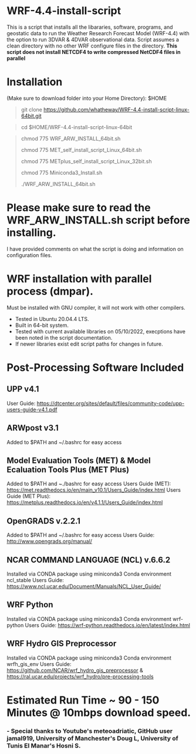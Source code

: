 # WRF-4.4-install-script
This is a script that installs all the libararies, software, programs, and geostatic data to run the Weather Research Forecast Model (WRF-4.4) with the option to run 3DVAR & 4DVAR observational data. 
Script assumes a clean directory with no other WRF configure files in the directory.
**This script does not install NETCDF4 to write compressed NetCDF4 files in parallel**

# Installation 
(Make sure to download folder into your Home Directory): $HOME


> git clone https://github.com/whatheway/WRF-4.4-install-script-linux-64bit.git

> cd $HOME/WRF-4.4-install-script-linux-64bit

> chmod 775 WRF_ARW_INSTALL_64bit.sh
> 
> chmod 775 MET_self_install_script_Linux_64bit.sh
> 
> chmod 775 METplus_self_install_script_Linux_32bit.sh
>
> chmod 775 Miniconda3_Install.sh
>
> ./WRF_ARW_INSTALL_64bit.sh

# Please make sure to read the WRF_ARW_INSTALL.sh script before installing.  
I have provided comments on what the script is doing and information on configuration files.


# WRF installation with parallel process (dmpar).
Must be installed with GNU compiler, it will not work with other compilers.


- Tested in Ubuntu 20.04.4 LTS.
- Built in 64-bit system.
- Tested with current available libraries on 05/10/2022, execptions have been noted in the script documentation. 
- If newer libraries exist edit script paths for changes in future.

# Post-Processing Software Included
## UPP v4.1
User Guide: https://dtcenter.org/sites/default/files/community-code/upp-users-guide-v4.1.pdf
## ARWpost v3.1
Added to $PATH and ~/.bashrc for easy access
## Model Evaluation Tools (MET) & Model Ecaluation Tools Plus (MET Plus)
Added to $PATH and ~./bashrc for easy access
Users Guide (MET): https://met.readthedocs.io/en/main_v10.1/Users_Guide/index.html
Users Guide (MET Plus): https://metplus.readthedocs.io/en/v4.1.1/Users_Guide/index.html
## OpenGRADS v.2.2.1
Added to $PATH and ~/.bashrc for easy access
Users Guide: http://www.opengrads.org/manual/
## NCAR COMMAND LANGUAGE (NCL) v.6.6.2
 Installed via CONDA package using miniconda3
 Conda environment ncl_stable
 Users Guide: https://www.ncl.ucar.edu/Document/Manuals/NCL_User_Guide/
## WRF Python
 Installed via CONDA package using miniconda3
 Conda environment wrf-python
Users Guide: https://wrf-python.readthedocs.io/en/latest/index.html
## WRF Hydro GIS Preprocessor
 Installed via CONDA package using miniconda3
 Conda environment wrfh_gis_env
Users Guide: https://github.com/NCAR/wrf_hydro_gis_preprocessor & https://ral.ucar.edu/projects/wrf_hydro/pre-processing-tools


# Estimated Run Time ~ 90 - 150 Minutes @ 10mbps download speed.
### - Special thanks to  Youtube's meteoadriatic, GitHub user jamal919, University of Manchester's  Doug L, University of Tunis El Manar's Hosni S.

